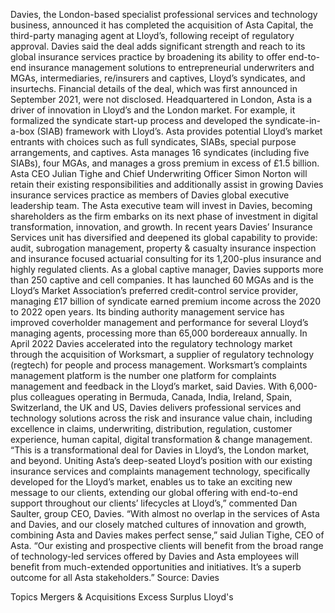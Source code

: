 Davies, the London-based specialist professional services and technology business, announced it has completed the acquisition of Asta Capital, the third-party managing agent at Lloyd’s, following receipt of regulatory approval.
Davies said the deal adds significant strength and reach to its global insurance services practice by broadening its ability to offer end-to-end insurance management solutions to entrepreneurial underwriters and MGAs, intermediaries, re/insurers and captives, Lloyd’s syndicates, and insurtechs.
Financial details of the deal, which was first announced in September 2021, were not disclosed.
Headquartered in London, Asta is a driver of innovation in Lloyd’s and the London market. For example, it formalized the syndicate start-up process and developed the syndicate-in-a-box (SIAB) framework with Lloyd’s. Asta provides potential Lloyd’s market entrants with choices such as full syndicates, SIABs, special purpose arrangements, and captives.
Asta manages 16 syndicates (including five SIABs), four MGAs, and manages a gross premium in excess of £1.5 billion.
Asta CEO Julian Tighe and Chief Underwriting Officer Simon Norton will retain their existing responsibilities and additionally assist in growing Davies insurance services practice as members of Davies global executive leadership team. The Asta executive team will invest in Davies, becoming shareholders as the firm embarks on its next phase of investment in digital transformation, innovation, and growth.
In recent years Davies’ Insurance Services unit has diversified and deepened its global capability to provide: audit, subrogation management, property & casualty insurance inspection and insurance focused actuarial consulting for its 1,200-plus insurance and highly regulated clients.
As a global captive manager, Davies supports more than 250 captive and cell companies. It has launched 60 MGAs and is the Lloyd’s Market Association’s preferred credit-control service provider, managing £17 billion of syndicate earned premium income across the 2020 to 2022 open years. Its binding authority management service has improved coverholder management and performance for several Lloyd’s managing agents, processing more than 65,000 bordereaux annually.
In April 2022 Davies accelerated into the regulatory technology market through the acquisition of Worksmart, a supplier of regulatory technology (regtech) for people and process management. Worksmart’s complaints management platform is the number one platform for complaints management and feedback in the Lloyd’s market, said Davies.
With 6,000-plus colleagues operating in Bermuda, Canada, India, Ireland, Spain, Switzerland, the UK and US, Davies delivers professional services and technology solutions across the risk and insurance value chain, including excellence in claims, underwriting, distribution, regulation, customer experience, human capital, digital transformation & change management.
“This is a transformational deal for Davies in Lloyd’s, the London market, and beyond. Uniting Asta’s deep-seated Lloyd’s position with our existing insurance services and complaints management technology, specifically developed for the Lloyd’s market, enables us to take an exciting new message to our clients, extending our global offering with end-to-end support throughout our clients’ lifecycles at Lloyd’s,” commented Dan Saulter, group CEO, Davies.
“With almost no overlap in the services of Asta and Davies, and our closely matched cultures of innovation and growth, combining Asta and Davies makes perfect sense,” said Julian Tighe, CEO of Asta. “Our existing and prospective clients will benefit from the broad range of technology-led services offered by Davies and Asta employees will benefit from much-extended opportunities and initiatives. It’s a superb outcome for all Asta stakeholders.”
Source: Davies

Topics
Mergers & Acquisitions
Excess Surplus
Lloyd's
